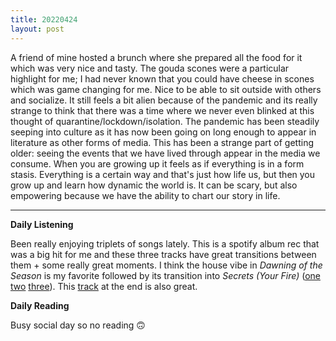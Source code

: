 ```yaml
---
title: 20220424
layout: post
---
```


A friend of mine hosted a brunch where she prepared all the food for it which was very nice and tasty. The gouda scones were a particular highlight for me; I had never known that you could have cheese in scones which was game changing for me. Nice to be able to sit outside with others and socialize. It still feels a bit alien because of the pandemic and its really strange to think that there was a time where we never even blinked at this thought of quarantine/lockdown/isolation. The pandemic has been steadily seeping into culture as it has now been going on long enough to appear in literature as other forms of media. This has been a strange part of getting older: seeing the events that we have lived through appear in the media we consume. When you are growing up it feels as if everything is in a form stasis. Everything is a certain way and that's just how life us, but then you grow up and learn how dynamic the world is. It can be scary, but also empowering because we have the ability to chart our story in life.

---

**Daily Listening**

Been really enjoying triplets of songs lately. This is a spotify album rec that was a big hit for me and these three tracks have great transitions between them + some really great moments. I think the house vibe in *Dawning of the Season* is my favorite followed by its transition into *Secrets (Your Fire)* ([one](https://open.spotify.com/track/30YK7cZlruEW0Clyxwk2nH?si=542ef403530049bc) [two](https://open.spotify.com/track/3WkEKyrkEtbqN6mxZQi1dn?si=0c33c0ae311048ce) [three](https://open.spotify.com/track/3tgHGoK5ItQv2q2yqggxlb?si=24bc1a7c9f1f476c)). This [track](https://open.spotify.com/track/07ZJYwSX32GOYOk3tybj2T?si=80ead0c5374444f1) at the end is also great.

**Daily Reading**

Busy social day so no reading 🙃